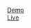 [Demo](https://brampeirs.github.io/Noordzee-Resort-Largo-City/)  
[Live](https://www.vlissingenvakantie.nl)
